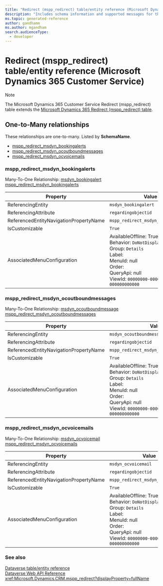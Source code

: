 ```yaml
---
title: "Redirect (mspp_redirect) table/entity reference (Microsoft Dynamics 365 Customer Service)"
description: "Includes schema information and supported messages for the Redirect (mspp_redirect) table/entity with Microsoft Dynamics 365 Customer Service."
ms.topic: generated-reference
author: gandhamm
ms.author: mgandham
search.audienceType: 
  - developer
---
```


# Redirect (mspp_redirect) table/entity reference (Microsoft Dynamics 365 Customer Service)



> [!NOTE]
> The Microsoft Dynamics 365 Customer Service Redirect (mspp_redirect) table extends the [Microsoft Dynamics 365 Redirect (mspp_redirect) table](/dynamics365/developer/reference/entities/mspp_redirect).




## One-to-Many relationships

These relationships are one-to-many. Listed by **SchemaName**.

- [mspp_redirect_msdyn_bookingalerts](#BKMK_mspp_redirect_msdyn_bookingalerts)
- [mspp_redirect_msdyn_ocoutboundmessages](#BKMK_mspp_redirect_msdyn_ocoutboundmessages)
- [mspp_redirect_msdyn_ocvoicemails](#BKMK_mspp_redirect_msdyn_ocvoicemails)

### <a name="BKMK_mspp_redirect_msdyn_bookingalerts"></a> mspp_redirect_msdyn_bookingalerts

Many-To-One Relationship: [msdyn_bookingalert mspp_redirect_msdyn_bookingalerts](msdyn_bookingalert.md#BKMK_mspp_redirect_msdyn_bookingalerts)

|Property|Value|
|---|---|
|ReferencingEntity|`msdyn_bookingalert`|
|ReferencingAttribute|`regardingobjectid`|
|ReferencedEntityNavigationPropertyName|`mspp_redirect_msdyn_bookingalerts`|
|IsCustomizable|`True`|
|AssociatedMenuConfiguration|AvailableOffline: True<br />Behavior: `DoNotDisplay`<br />Group: `Details`<br />Label: <br />MenuId: null<br />Order: <br />QueryApi: null<br />ViewId: `00000000-0000-0000-0000-000000000000`|

### <a name="BKMK_mspp_redirect_msdyn_ocoutboundmessages"></a> mspp_redirect_msdyn_ocoutboundmessages

Many-To-One Relationship: [msdyn_ocoutboundmessage mspp_redirect_msdyn_ocoutboundmessages](msdyn_ocoutboundmessage.md#BKMK_mspp_redirect_msdyn_ocoutboundmessages)

|Property|Value|
|---|---|
|ReferencingEntity|`msdyn_ocoutboundmessage`|
|ReferencingAttribute|`regardingobjectid`|
|ReferencedEntityNavigationPropertyName|`mspp_redirect_msdyn_ocoutboundmessages`|
|IsCustomizable|`True`|
|AssociatedMenuConfiguration|AvailableOffline: True<br />Behavior: `DoNotDisplay`<br />Group: `Details`<br />Label: <br />MenuId: null<br />Order: <br />QueryApi: null<br />ViewId: `00000000-0000-0000-0000-000000000000`|

### <a name="BKMK_mspp_redirect_msdyn_ocvoicemails"></a> mspp_redirect_msdyn_ocvoicemails

Many-To-One Relationship: [msdyn_ocvoicemail mspp_redirect_msdyn_ocvoicemails](msdyn_ocvoicemail.md#BKMK_mspp_redirect_msdyn_ocvoicemails)

|Property|Value|
|---|---|
|ReferencingEntity|`msdyn_ocvoicemail`|
|ReferencingAttribute|`regardingobjectid`|
|ReferencedEntityNavigationPropertyName|`mspp_redirect_msdyn_ocvoicemails`|
|IsCustomizable|`True`|
|AssociatedMenuConfiguration|AvailableOffline: True<br />Behavior: `DoNotDisplay`<br />Group: `Details`<br />Label: <br />MenuId: null<br />Order: <br />QueryApi: null<br />ViewId: `00000000-0000-0000-0000-000000000000`|



### See also

[Dataverse table/entity reference](/power-apps/developer/data-platform/reference/about-entity-reference)  
[Dataverse Web API Reference](/power-apps/developer/data-platform/webapi/reference/about)   
<xref:Microsoft.Dynamics.CRM.mspp_redirect?displayProperty=fullName>
